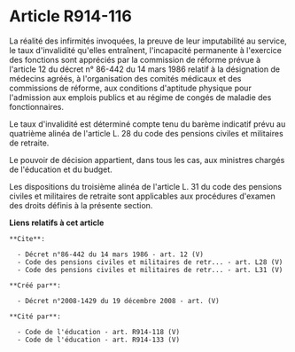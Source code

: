 # Article R914-116

La réalité des infirmités invoquées, la preuve de leur imputabilité au service, le taux d'invalidité qu'elles entraînent,
l'incapacité permanente à l'exercice des fonctions sont appréciés par la commission de réforme prévue à l'article 12 du
décret n° 86-442 du 14 mars 1986 relatif à la désignation de médecins agréés, à l'organisation des comités médicaux et des
commissions de réforme, aux conditions d'aptitude physique pour l'admission aux emplois publics et au régime de congés de
maladie des fonctionnaires. 

Le taux d'invalidité est déterminé compte tenu du barème indicatif prévu au quatrième alinéa de l'article L. 28 du code des
pensions civiles et militaires de retraite. 

Le pouvoir de décision appartient, dans tous les cas, aux ministres chargés de l'éducation et du budget. 

Les dispositions du troisième alinéa de l'article L. 31 du code des pensions civiles et militaires de retraite sont
applicables aux procédures d'examen des droits définis à la présente section.

**Liens relatifs à cet article**

	**Cite**:

	  - Décret n°86-442 du 14 mars 1986 - art. 12 (V)
	  - Code des pensions civiles et militaires de retr... - art. L28 (V)
	  - Code des pensions civiles et militaires de retr... - art. L31 (V)

	**Créé par**:

	  - Décret n°2008-1429 du 19 décembre 2008 - art. (V)

	**Cité par**:

	  - Code de l'éducation - art. R914-118 (V)
	  - Code de l'éducation - art. R914-133 (V)
